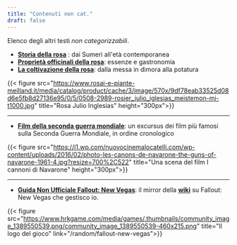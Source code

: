 ```yaml
---
title: "Contenuti non cat."
draft: false
---
```


Elenco degli altri testi _non categorizzabili_.

* [**Storia della rosa**](1_storia_rosa) : dai Sumeri all'età contemporanea
* [**Proprietà officinali della rosa**](2_proprieta_med_rosa): essenze e gastronomia
* [**La coltivazione della rosa**](3_coltivazione_rosa): dalla messa in dimora alla potatura

{{< figure src="https://www.rosai-e-piante-meilland.it/media/catalog/product/cache/3/image/570x/9df78eab33525d08d6e5fb8d27136e95/0/5/0508-2989-rosier_julio_iglesias_meistemon-mi-t1000.jpg" title="Rosa Julio Inglesias" height="300px">}}

---

* [**Film della seconda guerra mondiale**](4_film_guerra): un excursus dei film più famosi sulla Seconda Guerra Mondiale, in ordine cronologico

{{< figure src="https://i1.wp.com/nuovocinemalocatelli.com/wp-content/uploads/2016/02/photo-les-canons-de-navarone-the-guns-of-navarone-1961-4.jpg?resize=700%2C522" title="Una scena del film I cannoni di Navarone" height="300px">}}

---

* [**Guida Non Ufficiale Fallout: New Vegas**](/random/fallout-new-vegas): il mirror della [**wiki**](http://it.fnv.wikia.com/wiki/Fallout:_New_Vegas_Wiki) su Fallout: New Vegas che gestisco io.

{{< figure src="https://www.hrkgame.com/media/games/.thumbnails/community_image_1389550539.png/community_image_1389550539-460x215.png" title="Il logo del gioco" link="/random/fallout-new-vegas">}}
